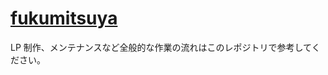 # [fukumitsuya](https://github.com/jinmayamashita/fukumitsuya)

LP 制作、メンテナンスなど全般的な作業の流れはこのレポジトリで参考してください。
